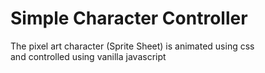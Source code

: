 # Simple Character Controller

The pixel art character (Sprite Sheet) is animated using css  
and controlled using vanilla javascript
